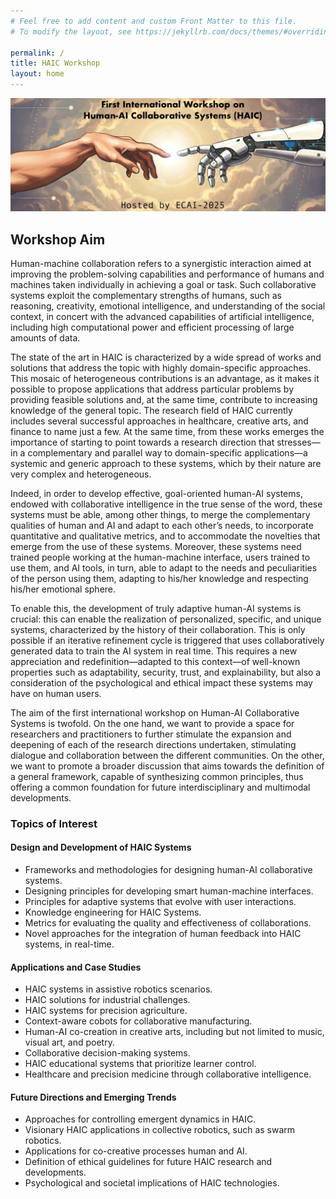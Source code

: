 ```yaml
---
# Feel free to add content and custom Front Matter to this file.
# To modify the layout, see https://jekyllrb.com/docs/themes/#overriding-theme-defaults

permalink: /
title: HAIC Workshop
layout: home
---
```


![](assets/img/banner2-gemini.jpg)

## Workshop Aim

Human-machine collaboration refers to a synergistic interaction aimed at improving the problem-solving capabilities and performance of humans and machines taken individually in achieving a goal or task. Such collaborative systems exploit the complementary strengths of humans, such as reasoning, creativity, emotional intelligence, and understanding of the social context, in concert with the advanced capabilities of artificial intelligence, including high computational power and efficient processing of large amounts of data.

The state of the art in HAIC is characterized by a wide spread of works and solutions that address the topic with highly domain-specific approaches. This mosaic of heterogeneous contributions is an advantage, as it makes it possible to propose applications that address particular problems by providing feasible solutions and, at the same time, contribute to increasing knowledge of the general topic. The research field of HAIC currently includes several successful approaches in healthcare, creative arts, and finance to name just a few. At the same time, from these works emerges the importance of starting to point towards a research direction that stresses—in a complementary and parallel way to domain-specific applications—a systemic and generic approach to these systems, which by their nature are very complex and heterogeneous.

Indeed, in order to develop effective, goal-oriented human-AI systems, endowed with collaborative intelligence in the true sense of the word, these systems must be able, among other things, to merge the complementary qualities of human and AI and adapt to each other’s needs, to incorporate quantitative and qualitative metrics, and to accommodate the novelties that emerge from the use of these systems. Moreover, these systems need trained people working at the human-machine interface, users trained to use them, and AI tools, in turn, able to adapt to the needs and peculiarities of the person using them, adapting to his/her knowledge and respecting his/her emotional sphere.

To enable this, the development of truly adaptive human-AI systems is crucial: this can enable the realization of personalized, specific, and unique systems, characterized by the history of their collaboration. This is only possible if an iterative refinement cycle is triggered that uses collaboratively generated data to train the AI system in real time. This requires a new appreciation and redefinition—adapted to this context—of well-known properties such as adaptability, security, trust, and explainability, but also a consideration of the psychological and ethical impact these systems may have on human users.

The aim of the first international workshop on Human-AI Collaborative Systems is twofold. On the one hand, we want to provide a space for researchers and practitioners to further stimulate the expansion and deepening of each of the research directions undertaken, stimulating dialogue and collaboration between the different communities. On the other, we want to promote a broader discussion that aims towards the definition of a general framework, capable of synthesizing common principles, thus offering a common foundation for future interdisciplinary and multimodal developments.

### Topics of Interest

#### Design and Development of HAIC Systems
- Frameworks and methodologies for designing human-AI collaborative systems.
- Designing principles for developing smart human-machine interfaces.
- Principles for adaptive systems that evolve with user interactions.
- Knowledge engineering for HAIC Systems.
- Metrics for evaluating the quality and effectiveness of collaborations.
- Novel approaches for the integration of human feedback into HAIC systems, in real-time.

#### Applications and Case Studies
- HAIC systems in assistive robotics scenarios.
- HAIC solutions for industrial challenges.
- HAIC systems for precision agriculture.
- Context-aware cobots for collaborative manufacturing.
- Human-AI co-creation in creative arts, including but not limited to music, visual art, and poetry.
- Collaborative decision-making systems.
- HAIC educational systems that prioritize learner control.
- Healthcare and precision medicine through collaborative intelligence.

#### Future Directions and Emerging Trends
- Approaches for controlling emergent dynamics in HAIC.
- Visionary HAIC applications in collective robotics, such as swarm robotics.
- Applications for co-creative processes human and AI.
- Definition of ethical guidelines for future HAIC research and developments.
- Psychological and societal implications of HAIC technologies.

